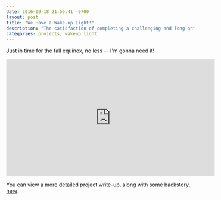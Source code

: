 ```yaml
---
date: 2016-09-18 21:56:41 -0700
layout: post
title: "We Have a Wake-up Light!"
description: "The satisfaction of completing a challenging and long-anticipated project."
categories: projects, wakeup light
---
```

Just in time for the fall equinox, no less -- I'm gonna need it!

<iframe width="560" height="315" src="https://www.youtube.com/embed/MBOkNSHl62o" frameborder="0" allowfullscreen></iframe>

You can view a more detailed project write-up, along with some backstory,
[here](/wakeup/).
